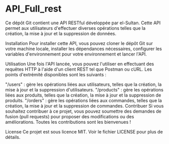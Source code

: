 # API_Full_rest

Ce dépôt Git contient une API RESTful développée par el-Sultan. Cette API permet aux utilisateurs d'effectuer diverses opérations telles que la création, la mise à jour et la suppression de données.

Installation
Pour installer cette API, vous pouvez cloner le dépôt Git sur votre machine locale, installer les dépendances nécessaires, configurer les variables d'environnement pour votre environnement et lancer l'API.

Utilisation
Une fois l'API lancée, vous pouvez l'utiliser en effectuant des requêtes HTTP à l'aide d'un client REST tel que Postman ou cURL. Les points d'extrémité disponibles sont les suivants :

"/users" : gère les opérations liées aux utilisateurs, telles que la création, la mise à jour et la suppression d'utilisateurs.
"/products" : gère les opérations liées aux produits, telles que la création, la mise à jour et la suppression de produits.
"/orders" : gère les opérations liées aux commandes, telles que la création, la mise à jour et la suppression de commandes.
Contribuer
Si vous souhaitez contribuer à ce projet, vous pouvez soumettre des demandes de fusion (pull requests) pour proposer des modifications ou des améliorations. Toutes les contributions sont les bienvenues !

License
Ce projet est sous licence MIT. Voir le fichier LICENSE pour plus de détails.

